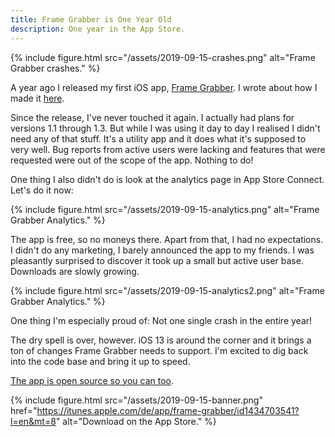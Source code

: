 ```yaml
---
title: Frame Grabber is One Year Old
description: One year in the App Store.
---
```


{% include figure.html src="/assets/2019-09-15-crashes.png" alt="Frame Grabber crashes." %}


A year ago I released my first iOS app, [Frame Grabber](https://itunes.apple.com/de/app/frame-grabber/id1434703541?l=en&mt=8). I wrote about how I made it [here](/2018/10/frame-grabber/).

Since the release, I've never touched it again. I actually had plans for versions 1.1 through 1.3. But while I was using it day to day I realised I didn't need any of that stuff. It's a utility app and it does what it's supposed to very well. Bug reports from active users were lacking and features that were requested were out of the scope of the app. Nothing to do!

One thing I also didn't do is look at the analytics page in App Store Connect. Let's do it now:

{% include figure.html src="/assets/2019-09-15-analytics.png" alt="Frame Grabber Analytics." %}

The app is free, so no moneys there. Apart from that, I had no expectations. I didn't do any marketing, I barely announced the app to my friends. I was pleasantly surprised to discover it took up a small but active user base. Downloads are slowly growing.

{% include figure.html src="/assets/2019-09-15-analytics2.png" alt="Frame Grabber Analytics." %}

One thing I'm especially proud of: Not one single crash in the entire year!

The dry spell is over, however. iOS 13 is around the corner and it brings a ton of changes Frame Grabber needs to support. I'm excited to dig back into the code base and bring it up to speed.

[The app is open source so you can too](https://github.com/arthurhammer/FrameGrabber).

{% include figure.html src="/assets/2019-09-15-banner.png" href="https://itunes.apple.com/de/app/frame-grabber/id1434703541?l=en&mt=8" alt="Download on the App Store." %}
